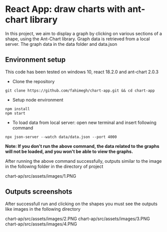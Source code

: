 # React App: draw charts with ant-chart library

In this project, we aim to display a graph by clicking on various sections of a shape, using the Ant-Chart library. Graph data is retrieved from a local server. The graph data in the data folder and data.json

## Environment setup

This code has been tested on windows 10, react 18.2.0 and ant-chart 2.0.3

- Clone the repository

```
git clone https://github.com/fahimegh/chart-app.git && cd chart-app
```

- Setup node environment

```
npm install
npm start
```

- To load data from local server: open new terminal and insert following command

```
npx json-server --watch data/data.json --port 4000
```

**Note: If you don't run the above command, the data related to the graphs will not be loaded, and you won't be able to view the graphs.**

After running the above command successfully, outputs similar to the image in the following folder in the directory of project

chart-ap/src/assets/images/1.PNG

## Outputs screenshots

After successfull run and clicking on the shapes you must see the outputs like images in the following directory

chart-ap/src/assets/images/2.PNG
chart-ap/src/assets/images/3.PNG
chart-ap/src/assets/images/4.PNG
